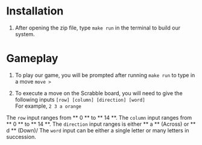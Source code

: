 # Installation

1.  After opening the zip file, type ``make run`` in the terminal to build our system.

# Gameplay

1. To play our game, you will be prompted after running ``make run`` to type
in a move ``move > ``

2. To execute a move on the Scrabble board, you will need to give the following
inputs ``[row] [column] [direction] [word] ``  
For example, ``2 3 a orange``

The ``row`` input ranges from ** 0 **  to ** 14 **.
The ``column`` input ranges from ** 0 ** to ** 14 **.
The ``direction`` input ranges is either ** a ** (Across) or ** d ** (Down)/ 
The ``word`` input can be either a single letter or many letters in succession.